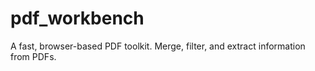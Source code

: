 # pdf_workbench
A fast, browser-based PDF toolkit. Merge, filter, and extract information from PDFs.
